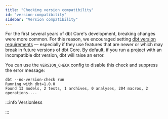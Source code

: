 ```yaml
---
title: "Checking version compatibility"
id: "version-compatibility"
sidebar: "Version compatibility"
---
```


For the first several years of dbt Core's development, breaking changes were more common. For this reason, we encouraged setting [dbt version requirements](/reference/project-configs/require-dbt-version) &mdash; especially if they use features that are newer or which may break in future versions of dbt Core. By default, if you run a project with an incompatible dbt version, dbt will raise an error.

You can use the `VERSION_CHECK` config to disable this check and suppress the error message:

```
dbt --no-version-check run
Running with dbt=1.0.0
Found 13 models, 2 tests, 1 archives, 0 analyses, 204 macros, 2 operations....
```

:::info Versionless
<Snippet path="_config-dbt-version-check" />

:::
